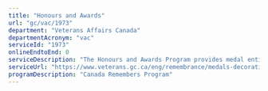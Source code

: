 ```yaml
---
title: "Honours and Awards"
url: "gc/vac/1973"
department: "Veterans Affairs Canada"
departmentAcronym: "vac"
serviceId: "1973"
onlineEndtoEnd: 0
serviceDescription: "The Honours and Awards Program provides medal entitlement for First and Second World War and the Korean War service medals.  Issues and replaces medals from the Second World War and the Korean War."
serviceUrl: "https://www.veterans.gc.ca/eng/remembrance/medals-decorations/contact-information"
programDescription: "Canada Remembers Program"
---
```

